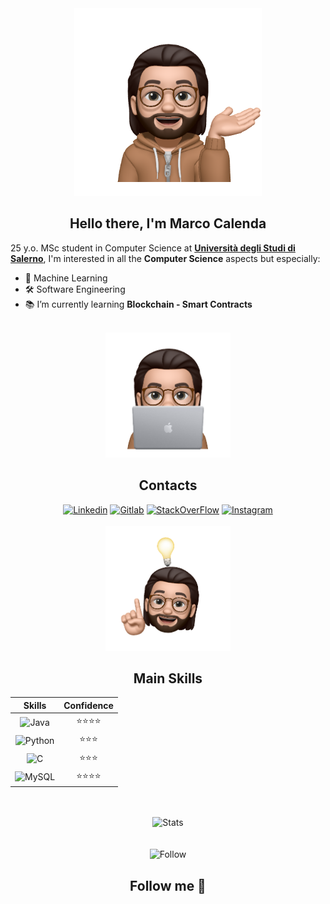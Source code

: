 <div align = "center">
<img src="resources/memoji1.png" alt="memoji1" width="300"/>
<h2>Hello there, I'm <strong>Marco Calenda</strong></h1>
</div>

25 y.o. MSc student in Computer Science at <a href="https://www.unisa.it">**Università degli Studi di Salerno**</a>, I'm interested in all the **Computer Science** aspects but especially:
- 🧠 Machine Learning
- 🛠 Software Engineering
- 📚 I’m currently learning **Blockchain - Smart Contracts**

<br>

<div align = "center">
<img src="resources/memoji2.png" alt="memoji1" width="200"/>
<h2>Contacts</h1>
</div>

<div align = "center">
<a href="https://www.linkedin.com/in/marco-calenda-315062193/">	
<img alt="Linkedin" src="https://img.shields.io/badge/LinkedIn-0077B5?logo=linkedin"/></a>
<a href="https://gitlab.com/MarcoCalenda14">
<img alt="Gitlab" src="https://img.shields.io/badge/GitLab-330F63?&logo=gitlab"/></a>
<a href="https://stackoverflow.com/users/13917630/marco-calenda">
<img alt="StackOverFlow" src="https://img.shields.io/badge/Stack_Overflow-FE7A16?logo=stack-overflow&logoColor=white"/></a>
<a href="https://www.instagram.com/marco.calenda">
<img alt="Instagram" src="https://img.shields.io/badge/Instagram-E4405F?logo=instagram&logoColor=white"/></a>
</div>

<br>

<div align="center">
<img src="resources/memoji3.png" alt="memoji1" width="200"/>
<h2>Main Skills</h1>
</div>

<div align = "center">

|Skills|Confidence|
|:-------------------------------------------------------------------------------------------------:|:----------:|
|<img alt="Java" src="https://img.shields.io/badge/Java-ED8B00?logo=java&logoColor=white"/>			|⭐️⭐️⭐️⭐️      |
|<img alt="Python" src="https://img.shields.io/badge/Python-14354C?logo=python&logoColor=white"/>	|⭐️⭐️⭐️        |
|<img alt="C" src="https://img.shields.io/badge/C-00599C?logo=c&logoColor=white"/>					|⭐️⭐️⭐️       |
|<img alt="MySQL" src="https://img.shields.io/badge/MySQL-00000F?logo=mysql&logoColor=white"/>		|⭐️⭐️⭐️⭐️     |

<br>
<br>

<div align="center">
	<img alt="Stats" src="https://github-readme-stats.vercel.app/api?username=MarcoCalenda14"/>
</div>

<br>
<br>

<div align="center">
	<img alt="Follow" src="https://img.shields.io/github/followers/MarcoCalenda14.svg?style=social&label=Follow&maxAge=2592000"/>
	<h2>Follow me 🧡</h2>
</div>
